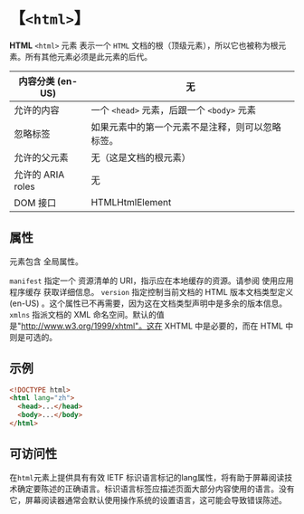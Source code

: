 # 【`<html>`】

**HTML** `<html>` 元素 表示一个 `HTML` 文档的根（顶级元素），所以它也被称为根元素。所有其他元素必须是此元素的后代。


|内容分类 (en-US)|	无 |
| --- | --- |
|允许的内容	|一个 `<head>` 元素，后跟一个 `<body>` 元素|
|忽略标签	|如果元素中的第一个元素不是注释，则可以忽略标签。|
|允许的父元素	|无（这是文档的根元素）|
|允许的 ARIA roles|	无|
|DOM 接口	|HTMLHtmlElement|

## 属性

元素包含 全局属性。

`manifest` 
指定一个 资源清单的 URI，指示应在本地缓存的资源。请参阅 使用应用程序缓存 获取详细信息。
`version` 
指定控制当前文档的 HTML 版本文档类型定义 (en-US) 。这个属性已不再需要，因为这在文档类型声明中是多余的版本信息。
`xmlns`
指派文档的 XML 命名空间。默认的值是"http://www.w3.org/1999/xhtml"。这在 XHTML 中是必要的，而在 HTML 中则是可选的。

## 示例
```html
<!DOCTYPE html>
<html lang="zh">
  <head>...</head>
  <body>...</body>
</html>
```
## 可访问性
在`html`元素上提供具有有效 IETF 标识语言标记的lang属性，将有助于屏幕阅读技术确定要陈述的正确语言。标识语言标签应描述页面大部分内容使用的语言。没有它，屏幕阅读器通常会默认使用操作系统的设置语言，这可能会导致错误陈述。